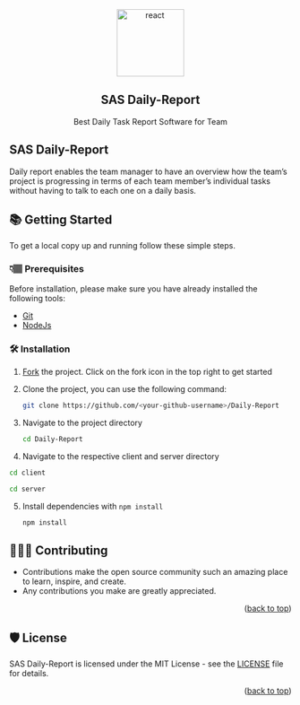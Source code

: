 <div id="top"></div>
<div align="center">
<img alt="react" src="https://github.com/ThoratNeha/daily-report/assets/112370237/0a9d55b3-89ad-46dd-a34d-b7176dfa8a41.png"width="120px">
<h2> SAS Daily-Report</h2>
  <p>Best Daily Task Report Software for Team</p>
</div>

## SAS Daily-Report
Daily report enables the team manager to have an overview how the team’s project is progressing in terms of each team member’s individual tasks without having to talk to each one on a daily basis.

## 📚 Getting Started

To get a local copy up and running follow these simple steps.

### 👇🏽 Prerequisites

Before installation, please make sure you have already installed the following tools:

- [Git](https://git-scm.com/downloads)
- [NodeJs](https://nodejs.org/en/download/)

### 🛠️ Installation

1. [Fork](https://github.com/Dun-sin/Whisper/fork) the project. Click on the fork icon in the top right to get started
2. Clone the project, you can use the following command:

   ```bash
   git clone https://github.com/<your-github-username>/Daily-Report
   ```

3. Navigate to the project directory

   ```bash
   cd Daily-Report
   ```

4. Navigate to the respective client and server directory

```bash
cd client
```

```bash
cd server
```

5. Install dependencies with `npm install`

   ```bash
   npm install
   ```
## 👩🏽‍💻 Contributing

- Contributions make the open source community such an amazing place to learn, inspire, and create.
- Any contributions you make are greatly appreciated.

<p align="right">(<a href="#top">back to top</a>)</p>

## 🛡️ License

SAS Daily-Report is licensed under the MIT License - see the [LICENSE](LICENSE) file for details.

<p align="right">(<a href="#top">back to top</a>)</p>
